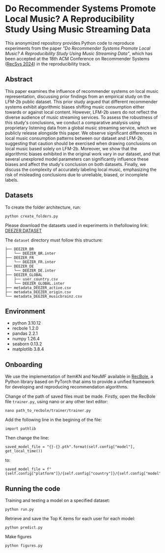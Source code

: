 # Do Recommender Systems Promote Local Music? A Reproducibility Study Using Music Streaming Data


This anonymized repository provides Python code to reproduce experiments from the paper _"Do Recommender Systems Promote Local Music? A Reproducibility Study Using Music Streaming Data"_, which has been accepted at the 18th ACM Conference on Recommender Systems ([RecSys 2024](https://recsys.acm.org/recsys24/)) in the reproducibility track.


## Abstract

This paper examines the influence of recommender systems on local music representation, discussing prior findings from an empirical study on the LFM-2b public dataset. This prior study argued that different recommender systems exhibit algorithmic biases shifting music consumption either towards or against local content.
However, LFM-2b users do not reflect the diverse audience of music streaming services.
To assess the robustness of this study's conclusions, we conduct a comparative analysis using proprietary listening data from a global music streaming service, which we publicly release alongside this paper. We observe significant differences in local music consumption patterns between our dataset and LFM-2b, suggesting that caution should be exercised when drawing conclusions on local music based solely on LFM-2b.
Moreover, we show that the algorithmic biases exhibited in the original work vary in our dataset, and that several unexplored model parameters can significantly influence these biases and affect the study's conclusion on both datasets. Finally, we discuss the complexity of accurately labeling local music, emphasizing the risk of misleading conclusions due to unreliable, biased, or incomplete labels.

## Datasets

To create the folder architecture, run: 
```
python create_folders.py
```

Please download the datasets used in experiments in thefollowing link: [DEEZER DATASET](https://zenodo.org/records/13309698)


The `dataset` directory must follow this structure:  
```
├── DEEZER_BR
│   └── DEEZER_BR.inter
├── DEEZER_FR
│   └── DEEZER_FR.inter
├── DEEZER_DE
│   └── DEEZER_DE.inter
├── DEEZER_GLOBAL
│   ├── user_country.csv
│   └── DEEZER_GLOBAL.inter
├── metadata_DEEZER_active.csv  
├── metadata_DEEZER_origin.csv 
└── metadata_DEEZER_musicbrainz.csv  
```

## Environment
- python 3.10.12
- recbole 1.2.0
- pandas 2.2.1
- numpy 1.26.4
- seaborn 0.13.2
- matplotlib 3.8.4

## Onboarding

We use the implementation of ItemKN and NeuMF available in [RecBole](https://recbole.io/), a Python library based on PyTorch that aims to provide a unified framework for developing and reproducing recommendation algorithms. 

Change of the path of saved files must be made. Firstly, open the RecBole file `trainer.py`, using nano or any other text editor:

```
nano path_to_recbole/trainer/trainer.py
```

Add the following line in the begining of the file:

```
import pathlib
```

Then change the line:

```
saved_model_file = "{}-{}.pth".format(self.config["model"], get_local_time())
```

to:

```
saved_model_file = f"{self.config["platform"]}/{self.config["country"]}/{self.config["model"]}/get_local_time().pth"
```

## Running the code

Training and testing a model on a specified dataset:

```
python run.py
```

Retrieve and save the Top K items for each user for each model:

```
python predict.py
```

Make figures

```
python figures.py
```